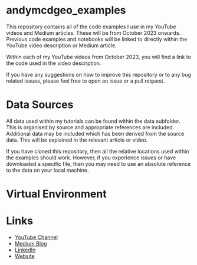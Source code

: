 # andymcdgeo_examples
This repository contains all of the code examples I use in my YouTube videos and Medium articles. These will be from October 2023 onwards. Previous code examples and notebooks will be linked to directly within the YouTube video description or Medium article.

Within each of my YouTube videos from October 2023, you will find a link to the code used in the video description.

If you have any suggestions on how to improve this repository or to any bug related issues, please feel free to open an issue or a pull request.

# Data Sources
All data used within my tutorials can be found within the data subfolder. This is organised by source and appropriate references are included. Additional data may be included which has been derived from the source data. This will be explained in the relevant article or video.

If you have cloned this repository, then all the relative locations used within the examples should work. However, if you experience issues or have downloaded a specific file, then you may need to use an absolute reference to the data on your local machine.


# Virtual Environment


# Links

- [YouTube Channel](https://www.youtube.com/@AndyMcDonald42)
- [Medium Blog](https://medium.com/@andymcdonaldgeo)
- [LinkedIn](https://www.linkedin.com/in/andymcdonaldgeo/)
- [Website](https://www.andymcdonald.scot)